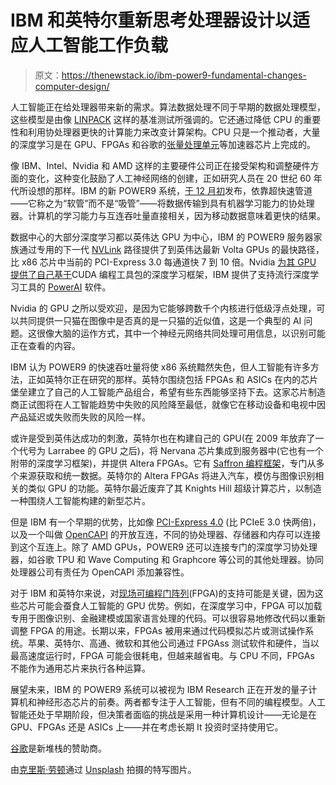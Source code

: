 # IBM 和英特尔重新思考处理器设计以适应人工智能工作负载

> 原文：<https://thenewstack.io/ibm-power9-fundamental-changes-computer-design/>

人工智能正在给处理器带来新的需求。算法数据处理不同于早期的数据处理模型，这些模型是由像 [LINPACK](https://www.top500.org/project/linpack/) 这样的基准测试所强调的。它还通过降低 CPU 的重要性和利用协处理器更快的计算能力来改变计算架构。CPU 只是一个推动者，大量的深度学习是在 GPU、FPGAs 和谷歌的[张量处理单元](https://cloud.google.com/blog/big-data/2017/05/an-in-depth-look-at-googles-first-tensor-processing-unit-tpu)等加速器芯片上完成的。

像 IBM、Intel、Nvidia 和 AMD 这样的主要硬件公司正在接受架构和调整硬件方面的变化，这种变化鼓励了人工神经网络的创建，正如研究人员在 20 世纪 60 年代所设想的那样。IBM 的新 POWER9 系统，[于 12 月初](https://www.ibm.com/it-infrastructure/us-en/resources/power/enterprise-ai/?S_PKG=-&cm_mmc=Search_Google-_-IBM+Systems_WW_Always+On+Digital_Power-_-WW_NA-_-+power9_Broad_-&cm_mmca1=000018TL&cm_mmca2=10005033&cm_mmca7=9004372&cm_mmca8=kwd-391819439491&cm_mmca9=7ec65f8e-ccee-44ab-ab53-e0179eaf8ab8&cm_mmca10=238525787476&cm_mmca11=b&mkwid=7ec65f8e-ccee-44ab-ab53-e0179eaf8ab8%7C503%7C148154&cvosrc=ppc.google.%2Bpower9&cvo_campaign=000018TL&cvo_crid=238525787476&Matchtype=b)发布，依靠超快速管道——它称之为“软管”而不是“吸管”——将数据传输到具有机器学习能力的协处理器。计算机的学习能力与互连吞吐量直接相关，因为移动数据意味着更快的结果。

数据中心的大部分深度学习都以英伟达 GPU 为中心，IBM 的 POWER9 服务器家族通过专用的下一代 [NVLink](http://www.nvidia.com/object/nvlink.html) 路径提供了到英伟达最新 Volta GPUs 的最快路径，比 x86 芯片中当前的 PCI-Express 3.0 每通道快 7 到 10 倍。Nvidia [为其 GPU 提供了自己基于](https://developer.nvidia.com/cuda-gpus)CUDA 编程工具包的深度学习框架，IBM 提供了支持流行深度学习工具的 [PowerAI](https://www.ibm.com/us-en/marketplace/deep-learning-platform) 软件。

Nvidia 的 GPU 之所以受欢迎，是因为它能够跨数千个内核进行低级浮点处理，可以共同提供一只猫在图像中是否真的是一只猫的近似值，这是一个典型的 AI 问题。这很像大脑的运作方式，其中一个神经元网络共同处理可用信息，以识别可能正在查看的内容。

IBM 认为 POWER9 的快速吞吐量将使 x86 系统黯然失色，但人工智能有许多方法，正如英特尔正在研究的那样。英特尔围绕包括 FPGAs 和 ASICs 在内的芯片堡垒建立了自己的人工智能产品组合，希望有些东西能够坚持下去。这家芯片制造商正试图将在人工智能趋势中失败的风险降至最低，就像它在移动设备和电视中因产品延迟或失败而失败的风险一样。

或许是受到英伟达成功的刺激，英特尔也在构建自己的 GPU(在 2009 年放弃了一个代号为 Larrabee 的 GPU 之后)，将 Nervana 芯片集成到服务器中(它也有一个附带的深度学习框架)，并提供 Altera FPGAs。它有 [Saffron 编程框架](http://saffrontech.com/)，专门从多个来源获取和统一数据。英特尔的 Altera FPGAs 将进入汽车，模仿与图像识别相关的类似 GPU 的功能。英特尔最近废弃了其 Knights Hill 超级计算芯片，以制造一种围绕人工智能构建的新型芯片。

但是 IBM 有一个早期的优势，比如像 [PCI-Express 4.0](https://www.anandtech.com/show/11967/pcisig-finalizes-and-releasees-pcie-40-spec) (比 PCIeE 3.0 快两倍)，以及一个叫做 [OpenCAPI](http://opencapi.org/about/) 的开放互连，不同的协处理器、存储器和内存可以连接到这个互连上。除了 AMD GPUs，POWER9 还可以连接专门的深度学习协处理器，如谷歌 TPU 和 Wave Computing 和 Graphcore 等公司的其他处理器。协同处理器公司有责任为 OpenCAPI 添加兼容性。

对于 IBM 和英特尔来说，对[现场可编程门阵列](https://www.altera.com/products/fpga/overview.html)(FPGA)的支持可能是关键，因为这些芯片可能会蚕食人工智能的 GPU 优势。例如，在深度学习中，FPGA 可以加载专用于图像识别、金融建模或国家语言处理的代码。可以很容易地修改代码以重新调整 FPGA 的用途。长期以来，FPGAs 被用来通过代码模拟芯片或测试操作系统。苹果、英特尔、高通、微软和其他公司通过 FPGAss 测试软件和硬件，当以最高速度运行时，FPGA 可能会很耗电，但越来越省电。与 CPU 不同，FPGAs 不能作为通用芯片来执行各种运算。

展望未来，IBM 的 POWER9 系统可以被视为 IBM Research 正在开发的量子计算机和神经形态芯片的前奏。两者都专注于人工智能，但有不同的编程模型。人工智能还处于早期阶段，但决策者面临的挑战是采用一种计算机设计——无论是在 GPU、FPGAs 还是 ASICs 上——并在考虑长期 It 投资时坚持使用它。

[谷歌](https://cloud.google.com/kubernetes-engine)是新堆栈的赞助商。

由[克里斯·劳顿](https://unsplash.com/photos/5IHz5WhosQE?utm_source=unsplash&utm_medium=referral&utm_content=creditCopyText)通过 [Unsplash](https://unsplash.com/search/photos/change?utm_source=unsplash&utm_medium=referral&utm_content=creditCopyText) 拍摄的特写图片。

<svg xmlns:xlink="http://www.w3.org/1999/xlink" viewBox="0 0 68 31" version="1.1"><title>Group</title> <desc>Created with Sketch.</desc></svg>